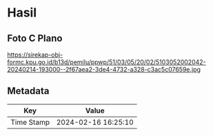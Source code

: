 # Hasil

## Foto C Plano

https://sirekap-obj-formc.kpu.go.id/b13d/pemilu/ppwp/51/03/05/20/02/5103052002042-20240214-193000--2f67aea2-3de4-4732-a328-c3ac5c07659e.jpg


## Metadata

| Key        | Value               |
| ---------- | ------------------- |
| Time Stamp | 2024-02-16 16:25:10 |



